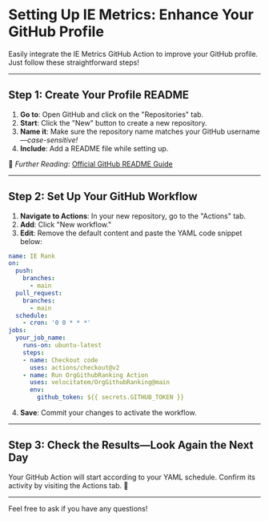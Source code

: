 # Setting Up IE Metrics: Enhance Your GitHub Profile

Easily integrate the IE Metrics GitHub Action to improve your GitHub profile. Just follow these straightforward steps!

---

## Step 1: Create Your Profile README

1. **Go to**: Open GitHub and click on the "Repositories" tab.
2. **Start**: Click the "New" button to create a new repository.
3. **Name it**: Make sure the repository name matches your GitHub username—*case-sensitive!*
4. **Include**: Add a README file while setting up.

🔗 *Further Reading*: [Official GitHub README Guide](https://docs.github.com/en/account-and-profile/setting-up-and-managing-your-github-profile/customizing-your-profile/managing-your-profile-readme)

---

## Step 2: Set Up Your GitHub Workflow

1. **Navigate to Actions**: In your new repository, go to the "Actions" tab.
2. **Add**: Click "New workflow."
3. **Edit**: Remove the default content and paste the YAML code snippet below:

```yaml
name: IE Rank
on:
  push:
    branches:
      - main
  pull_request:
    branches:
      - main
  schedule:
    - cron: '0 0 * * *'
jobs:
  your_job_name:
    runs-on: ubuntu-latest
    steps:
    - name: Checkout code
      uses: actions/checkout@v2
    - name: Run OrgGithubRanking Action
      uses: velocitatem/OrgGithubRanking@main
      env:
        github_token: ${{ secrets.GITHUB_TOKEN }}
```

4. **Save**: Commit your changes to activate the workflow.

---

## Step 3: Check the Results—Look Again the Next Day

Your GitHub Action will start according to your YAML schedule. Confirm its activity by visiting the Actions tab. 🎉

---
Feel free to ask if you have any questions!
